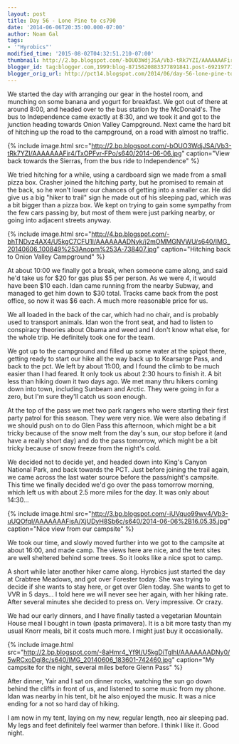 ```yaml
---
layout: post
title: Day 56 - Lone Pine to cs790
date: '2014-06-06T20:35:00.000-07:00'
author: Noam Gal
tags:
- '"Hyrobics"'
modified_time: '2015-08-02T04:32:51.210-07:00'
thumbnail: http://2.bp.blogspot.com/-bOUO3WdjJSA/Vb3-tRk7YZI/AAAAAAAFir4/TxOPFvr-FPo/s72-c/2014-06-06.jpg
blogger_id: tag:blogger.com,1999:blog-8715620883377891841.post-6921977184988226688
blogger_orig_url: http://pct14.blogspot.com/2014/06/day-56-lone-pine-to-cs790.html
---
```


We started the day with arranging our gear in the hostel room, and munching on some banana and yogurt for breakfast. We got out of there at around 8:00, and headed over to the bus station by the McDonald's. The bus to Independence came exactly at 8:30, and we took it and got to the junction heading towards Onion Valley Campground. Next came the hard bit of hitching up the road to the campground, on a road with almost no traffic.

{% include image.html src="http://2.bp.blogspot.com/-bOUO3WdjJSA/Vb3-tRk7YZI/AAAAAAAFir4/TxOPFvr-FPo/s640/2014-06-06.jpg" caption="View back towards the Sierras, from the bus ride to Independence" %}

We tried hitching for a while, using a cardboard sign we made from a small pizza box. Crasher joined the hitching party, but he promised to remain at the back, so he won't lower our chances of getting into a smaller car. He did give us a big "hiker to trail" sign he made out of his sleeping pad, which was a bit bigger than a pizza box. We kept on trying to gain some sympathy from the few cars passing by, but most of them were just parking nearby, or going into adjacent streets anyway.

{% include image.html src="http://4.bp.blogspot.com/-bhTNDyz4AX4/U5kgC7CFU1I/AAAAAAADNyk/j2mOMMGNVWU/s640/IMG_20140606_100849%253Anopm%253A-738407.jpg" caption="Hitching back to Onion Valley Campground" %}

At about 10:00 we finally got a break, when someone came along, and said he'd take us for $20 for gas plus $5 per person. As we were 4, it would have been $10 each. Idan came running from the nearby Subway, and managed to get him down to $30 total. Tracks came back from the post office, so now it was $6 each. A much more reasonable price for
 us.

We all loaded in the back of the car, which had no chair, and is probably used to transport animals. Idan won the front seat, and had to listen to conspiracy theories about Obama and weed and I don't know what else, for the whole trip. He definitely took one for the team.

We got up to the campground and filled up some water at the spigot there, getting ready to start our hike all the way back up to Kearsarge Pass, and back to the pct. We left by about 11:00, and I found the climb to be much easier than I had feared. It only took us about 2:30 hours to finish it. A bit less than hiking down it two days ago. We met many thru hikers coming down into town, including Sunbeam and Arctic. They were going in for a zero, but I'm sure they'll catch us soon enough.

At the top of the pass we met two park rangers who were starting their first party patrol for this season. They were very nice. We were also debating if we should push on to do Glen Pass this afternoon, which might be a bit tricky because of the snow melt from the day's sun, our stop before it (and have a really short day) and do the pass tomorrow, which might be a bit tricky because of snow freeze from the night's cold.

We decided not to decide yet, and headed down into King's Canyon National Park, and back towards the PCT. Just before joining the trail again, we came across the last water source before the pass/night's campsite. This time we finally decided we'd go over the pass tomorrow morning, which left us with about 2.5 more miles for the day. It was only about 14:30...

{% include image.html src="http://3.bp.blogspot.com/-iUVquo99wv4/Vb3-uUQOfqI/AAAAAAAFisA/XjUDyH8Sb6c/s640/2014-06-06%2B16.05.35.jpg" caption="Nice view from our campsite" %}

We took our time, and slowly moved further into we got to the campsite at about 16:00, and made camp. The views here are nice, and the tent sites are well sheltered behind some trees. So it looks like a nice spot to camp.

A short while later another hiker came along. Hyrobics just started the day at Crabtree Meadows, and got over Forester today. She was trying to decide if she wants to stay here, or get over Glen today. She wants to get to VVR in 5 days... I told here we will never see her again, with her hiking rate. After several minutes she decided to press on. Very impressive. Or crazy.

We had our early dinners, and I have finally tasted a vegetarian Mountain House meal I bought in town (pasta primavera). It is a bit more tasty than my usual Knorr meals, bit it costs much more. I might just buy it occasionally.

{% include image.html src="http://2.bp.blogspot.com/-8aHmr4_Yf9I/U5kgDiTglhI/AAAAAAADNy0/5wRCxoDgl8c/s640/IMG_20140606_183601-742460.jpg" caption="My campsite for the night, several miles before Glenn Pass" %}

After dinner, Yair and I sat on dinner rocks, watching the sun go down behind the cliffs in front of us, and listened to some music from my phone. Idan was nearby in his tent, bit he also enjoyed the music. It was a nice ending for a not so hard day of hiking.

I am now in my tent, laying on my new, regular length, neo air sleeping pad. My legs and feet definitely feel warmer than before. I think I like it. Good night.
